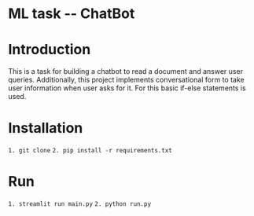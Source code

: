 # ML task -- ChatBot

# Introduction
This is a task for building a chatbot to read a document and answer user queries. Additionally, this project implements conversational form to take user information 
when user asks for it. For this basic if-else statements is used.

# Installation
```1. git clone```
```2. pip install -r requirements.txt```

# Run
```1. streamlit run main.py```
```2. python run.py```
